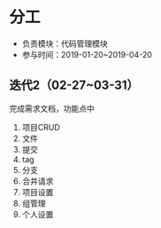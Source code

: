 # 分工

* 负责模块：代码管理模块
* 参与时间：2019-01-20~2019-04-20

## 迭代2（02-27~03-31）

完成需求文档，功能点中

1. 项目CRUD
2. 文件
3. 提交
4. tag
5. 分支
6. 合并请求
7. 项目设置
8. 组管理
9. 个人设置
